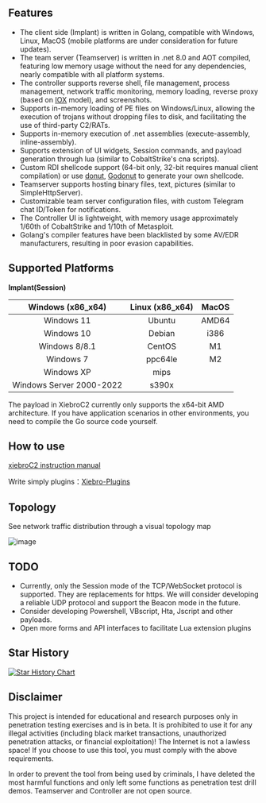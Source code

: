 

## Features

- The client side (Implant) is written in Golang, compatible with Windows, Linux, MacOS (mobile platforms are under consideration for future updates).
- The team server (Teamserver) is written in .net 8.0 and AOT compiled, featuring low memory usage without the need for any dependencies, nearly compatible with all platform systems.
- The controller supports reverse shell, file management, process management, network traffic monitoring, memory loading, reverse proxy (based on [IOX](https://github.com/EddieIvan01/iox) model), and screenshots.
- Supports in-memory loading of PE files on Windows/Linux, allowing the execution of trojans without dropping files to disk, and facilitating the use of third-party C2/RATs.
- Supports in-memory execution of .net assemblies (execute-assembly, inline-assembly).
- Supports extension of UI widgets, Session commands, and payload generation through lua (similar to CobaltStrike's cna scripts).
- Custom RDI shellcode support (64-bit only, 32-bit requires manual client compilation) or use [donut](https://github.com/TheWover/donut), [Godonut](https://github.com/Binject/go-donut) to generate your own shellcode.
- Teamserver supports hosting binary files, text, pictures (similar to SimpleHttpServer).
- Customizable team server configuration files, with custom Telegram chat ID/Token for notifications.
- The Controller UI is lightweight, with memory usage approximately 1/60th of CobaltStrike and 1/10th of Metasploit.
- Golang's compiler features have been blacklisted by some AV/EDR manufacturers, resulting in poor evasion capabilities.

## Supported Platforms

**Implant(Session)**

|    Windows (x86_x64)     | Linux (x86_x64) | MacOS |
| :----------------------: | :-------------: | :---: |
|        Windows 11        |     Ubuntu      | AMD64 |
|        Windows 10        |     Debian      | i386  |
|      Windows 8/8.1       |     CentOS      |  M1   |
|        Windows 7         |     ppc64le     |  M2   |
|        Windows XP        |      mips       |       |
| Windows Server 2000-2022 |      s390x      |       |

The payload in XiebroC2 currently only supports the x64-bit AMD architecture. If you have application scenarios in other environments, you need to compile the Go source code yourself.

## How to use

[xiebroC2 instruction manual](https://github.com/INotGreen/XiebroC2/wiki)

Write simply  plugins：[Xiebro-Plugins](https://github.com/INotGreen/Xiebro-Plugins)



## Topology

See network traffic distribution through a visual topology map

![image](https://github.com/INotGreen/XiebroC2/blob/main/Image/image-20240616214300666.png)



## TODO

- Currently, only the Session mode of the TCP/WebSocket protocol is supported. They are replacements for https. We will consider developing a reliable UDP protocol and support the Beacon mode in the future.
- Consider developing Powershell, VBscript, Hta, Jscript and other payloads.
- Open more forms and API interfaces to facilitate Lua extension plugins



## Star History

[![Star History Chart](https://api.star-history.com/svg?repos=INotGreen/XiebroC2&type=Date)](https://star-history.com/#INotGreen/XiebroC2&Date)

## Disclaimer

This project is intended for educational and research purposes only in penetration testing exercises and is in beta. It is prohibited to use it for any illegal activities (including black market transactions, unauthorized penetration attacks, or financial exploitation)! The Internet is not a lawless space! If you choose to use this tool, you must comply with the above requirements.

In order to prevent the tool from being used by criminals, I have deleted the most harmful functions and only left some functions as penetration test drill demos. Teamserver and Controller are not open source.

